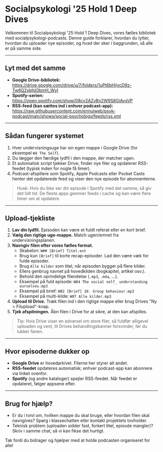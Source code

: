 # Socialpsykologi '25 Hold 1 Deep Dives

Velkommen til Socialpsykologi '25 Hold 1 Deep Dives, vores fælles bibliotek med socialpsykologi-podcasts. Denne guide forklarer, hvordan du lytter, hvordan du uploader nye episoder, og hvad der sker i baggrunden, så alle er på samme side.

---

## Lyt med det samme
- **Google Drive-bibliotek:** https://drive.google.com/drive/u/7/folders/1uPt6bHjivcD9z-Tw6Q2xbIld3bmH_WyI
- **Spotify-serien:** https://open.spotify.com/show/08cv2AZyBv2W9S8GiAysVP
- **RSS-feed (kan sættes ind i enhver podcast-app):** https://raw.githubusercontent.com/ennuiweb/psyk-podcast/main/shows/social-psychology/feeds/rss.xml

---

## Sådan fungerer systemet
1. Hver undervisningsuge har sin egen mappe i Google Drive (for eksempel `W4 The Self`).
2. Du lægger den færdige lydfil i den mappe, der matcher ugen.
3. Et automatisk script tjekker Drive, finder nye filer og opdaterer RSS-feedet (typisk inden for nogle få timer).
4. Podcast-afspillere som Spotify, Apple Podcasts eller Pocket Casts henter det opdaterede feed og viser den nye episode for abonnenterne.

> Husk: Hvis du ikke ser din episode i Spotify med det samme, så giv det lidt tid. De fleste apps gemmer feeds i cache og kan være flere timer om at opdatere.

---

## Upload-tjekliste
1. **Lav din lydfil.** Episoden kan være et fuldt referat eller en kort brief.
2. **Vælg den rigtige uge-mappe.** Match ugen/emnet fra undervisningsplanen.
3. **Navngiv filen efter vores fælles format.**
   - Skabelon: `W## [Brief] Titel.ext`
   - Brug kun `[Brief]` til korte recap-episoder. Lad den være væk for fulde episoder.
   - Brug `Alle kilder` som titel, når episoden bygger på flere kilder.
   - Ellers genbrug navnet på hovedkilden (bogkapitel, artikel osv.).
   - Behold den oprindelige filendelse (`.mp3`, `.m4a`, ...).
   - Eksempel på fuld episode: `W04 The social self_ understanding ourselves.mp3`
   - Eksempel på brief: `W02 [Brief] 10. Group behaviour.mp3`
   - Eksempel på multi-kilde: `W07 Alle kilder.mp3`
4. **Upload til Drive.** Træk filen ind i den rigtige mappe eller brug Drives "Ny > Filupload"-knap.
5. **Tjek afspilningen.** Åbn filen i Drive for at sikre, at den kan afspilles.

> Tip: Hvis Drive viser en advarsel om store filer, så fuldfør alligevel uploaden og vent, til Drives behandlingsbanner forsvinder, før du lukker fanen.

---

## Hvor episoderne dukker op
- **Google Drive** er hovedarkivet. Filerne her styrer alt andet.
- **RSS-feedet** opdateres automatisk; enhver podcast-app kan abonnere via linket ovenfor.
- **Spotify** (og andre kataloger) spejler RSS-feedet. Når feedet er opdateret, følger appsene efter.

---

## Brug for hjælp?
- Er du i tvivl om, hvilken mappe du skal bruge, eller hvordan filen skal navngives? Spørg i klassechatten eller kontakt projektets tovholder.
- Teknisk problem (uploaden sidder fast, forkert titel, episode mangler)? Skriv i samme chat, så vi kan fikse det hurtigt.

Tak fordi du bidrager og hjælper med at holde podcasten organiseret for alle!

